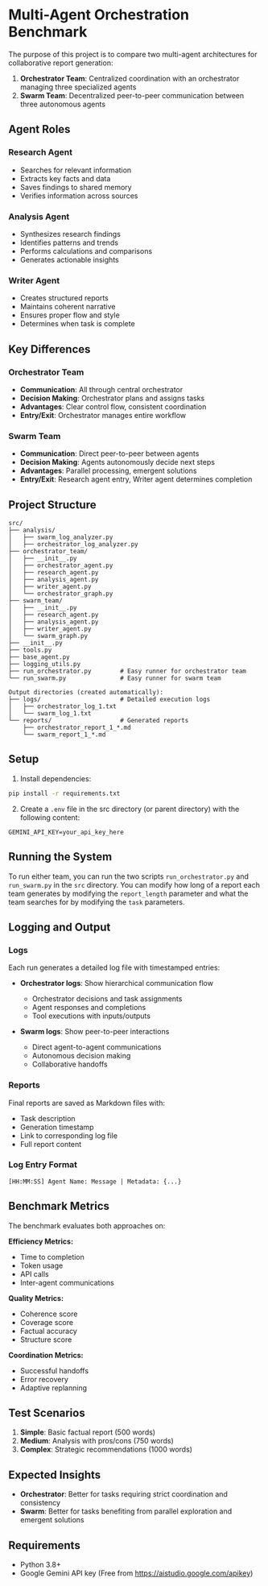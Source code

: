 # Multi-Agent Orchestration Benchmark

The purpose of this project is to compare two multi-agent architectures for collaborative report generation:
1. **Orchestrator Team**: Centralized coordination with an orchestrator managing three specialized agents
2. **Swarm Team**: Decentralized peer-to-peer communication between three autonomous agents

## Agent Roles

### Research Agent
- Searches for relevant information
- Extracts key facts and data
- Saves findings to shared memory
- Verifies information across sources

### Analysis Agent
- Synthesizes research findings
- Identifies patterns and trends
- Performs calculations and comparisons
- Generates actionable insights

### Writer Agent
- Creates structured reports
- Maintains coherent narrative
- Ensures proper flow and style
- Determines when task is complete

## Key Differences

### Orchestrator Team
- **Communication**: All through central orchestrator
- **Decision Making**: Orchestrator plans and assigns tasks
- **Advantages**: Clear control flow, consistent coordination
- **Entry/Exit**: Orchestrator manages entire workflow

### Swarm Team
- **Communication**: Direct peer-to-peer between agents
- **Decision Making**: Agents autonomously decide next steps
- **Advantages**: Parallel processing, emergent solutions
- **Entry/Exit**: Research agent entry, Writer agent determines completion

## Project Structure

```
src/
├── analysis/
│   ├── swarm_log_analyzer.py
│   ├── orchestrator_log_analyzer.py
├── orchestrator_team/         
│   ├── __init__.py
│   ├── orchestrator_agent.py  
│   ├── research_agent.py      
│   ├── analysis_agent.py      
│   ├── writer_agent.py        
│   └── orchestrator_graph.py  
├── swarm_team/               
│   ├── __init__.py
│   ├── research_agent.py      
│   ├── analysis_agent.py      
│   ├── writer_agent.py        
│   └── swarm_graph.py     
├── __init__.py                                     
├── tools.py                   
├── base_agent.py              
├── logging_utils.py      
├── run_orchestrator.py        # Easy runner for orchestrator team 
└── run_swarm.py               # Easy runner for swarm team

Output directories (created automatically):
├── logs/                      # Detailed execution logs
│   ├── orchestrator_log_1.txt 
│   └── swarm_log_1.txt        
└── reports/                   # Generated reports
    ├── orchestrator_report_1_*.md
    └── swarm_report_1_*.md
```

## Setup

1. Install dependencies:
```bash
pip install -r requirements.txt
```

2. Create a `.env` file in the src directory (or parent directory) with the following content:
```
GEMINI_API_KEY=your_api_key_here
```

## Running the System

To run either team, you can run the two scripts `run_orchestrator.py` and `run_swarm.py` in the `src` directory. You can modify how long of a report each team generates by modifying the `report_length` parameter and what the team searches for by modifying the `task` parameters.

## Logging and Output

### Logs
Each run generates a detailed log file with timestamped entries:
- **Orchestrator logs**: Show hierarchical communication flow
  - Orchestrator decisions and task assignments
  - Agent responses and completions
  - Tool executions with inputs/outputs
  
- **Swarm logs**: Show peer-to-peer interactions
  - Direct agent-to-agent communications
  - Autonomous decision making
  - Collaborative handoffs

### Reports
Final reports are saved as Markdown files with:
- Task description
- Generation timestamp
- Link to corresponding log file
- Full report content

### Log Entry Format
```
[HH:MM:SS] Agent Name: Message | Metadata: {...}
```

## Benchmark Metrics

The benchmark evaluates both approaches on:

**Efficiency Metrics:**
- Time to completion
- Token usage
- API calls
- Inter-agent communications

**Quality Metrics:**
- Coherence score
- Coverage score
- Factual accuracy
- Structure score

**Coordination Metrics:**
- Successful handoffs
- Error recovery
- Adaptive replanning

## Test Scenarios

1. **Simple**: Basic factual report (500 words)
2. **Medium**: Analysis with pros/cons (750 words)
3. **Complex**: Strategic recommendations (1000 words)

## Expected Insights

- **Orchestrator**: Better for tasks requiring strict coordination and consistency
- **Swarm**: Better for tasks benefiting from parallel exploration and emergent solutions

## Requirements

- Python 3.8+
- Google Gemini API key (Free from <https://aistudio.google.com/apikey>)